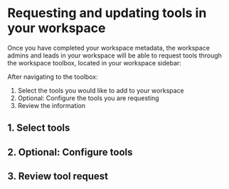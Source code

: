 # Requesting and updating tools in your workspace

Once you have completed your workspace metadata, the workspace admins and leads in your workspace will be able to request tools through the workspace toolbox, located in your workspace sidebar:

After navigating to the toolbox:
1.  Select the tools you would like to add to your workspace
2.  Optional: Configure the tools you are requesting
3.  Review the information

## 1. Select tools

## 2. Optional: Configure tools

## 3. Review tool request
